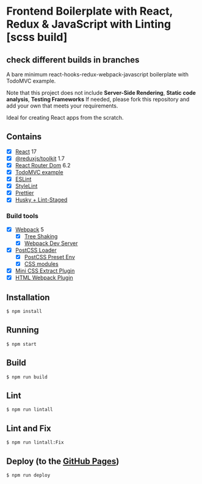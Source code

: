 # Frontend Boilerplate with React, Redux & JavaScript with Linting [scss build]

## check different builds in branches

A bare minimum react-hooks-redux-webpack-javascript boilerplate with TodoMVC example.

Note that this project does not include **Server-Side Rendering**, **Static code analysis**, **Testing Frameworks**
If needed, please fork this repository and add your own that meets your requirements.

Ideal for creating React apps from the scratch.

## Contains

- [x] [React](https://facebook.github.io/react/) 17
- [x] [@reduxjs/toolkit](https://redux-toolkit.js.org/) 1.7
- [x] [React Router Dom](https://github.com/remix-run/react-router) 6.2
- [x] [TodoMVC example](http://todomvc.com)
- [x] [ESLint](https://eslint.org/)
- [x] [StyleLint](https://stylelint.io/)
- [x] [Prettier](https://prettier.io/)
- [x] [Husky + Lint-Staged](https://github.com/okonet/lint-staged#readme)

### Build tools

- [x] [Webpack](https://webpack.github.io) 5
  - [x] [Tree Shaking](https://medium.com/@Rich_Harris/tree-shaking-versus-dead-code-elimination-d3765df85c80)
  - [x] [Webpack Dev Server](https://github.com/webpack/webpack-dev-server)
- [x] [PostCSS Loader](https://github.com/postcss/postcss-loader)
  - [x] [PostCSS Preset Env](https://preset-env.cssdb.org/)
  - [x] [CSS modules](https://github.com/css-modules/css-modules)
- [x] [Mini CSS Extract Plugin](https://github.com/webpack-contrib/mini-css-extract-plugin)
- [x] [HTML Webpack Plugin](https://github.com/ampedandwired/html-webpack-plugin)

## Installation

```
$ npm install
```

## Running

```
$ npm start
```

## Build

```
$ npm run build
```

## Lint

```
$ npm run lintall
```

## Lint and Fix

```
$ npm run lintall:Fix
```

## Deploy (to the [GitHub Pages](https://pages.github.com/))

```
$ npm run deploy
```
